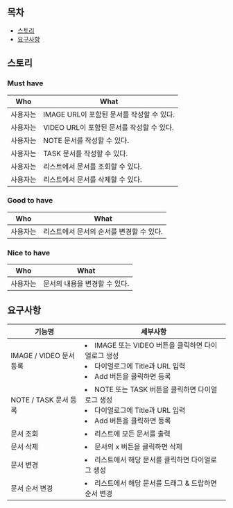 ## 목차

- [스토리](##스토리)
- [요구사항](##요구사항)

## 스토리

### Must have

| **Who**  | **What**                                  |
| -------- | ----------------------------------------- |
| 사용자는 | IMAGE URL이 포함된 문서를 작성할 수 있다. |
| 사용자는 | VIDEO URL이 포함된 문서를 작성할 수 있다. |
| 사용자는 | NOTE 문서를 작성할 수 있다.               |
| 사용자는 | TASK 문서를 작성할 수 있다.               |
| 사용자는 | 리스트에서 문서를 조회할 수 있다.         |
| 사용자는 | 리스트에서 문서를 삭제할 수 있다.         |

### Good to have

| **Who**  | **What**                                 |
| -------- | ---------------------------------------- |
| 사용자는 | 리스트에서 문서의 순서를 변경할 수 있다. |

### Nice to have

| **Who**  | **What**                      |
| -------- | ----------------------------- |
| 사용자는 | 문서의 내용을 변경할 수 있다. |

## 요구사항

| **기능명**              | **세부사항**                                                                                                                     |
| ----------------------- | -------------------------------------------------------------------------------------------------------------------------------- |
| IMAGE / VIDEO 문서 등록 | <li>IMAGE 또는 VIDEO 버튼을 클릭하면 다이얼로그 생성</li><li>다이얼로그에 Title과 URL 입력</li><li>Add 버튼을 클릭하면 등록</li> |
| NOTE / TASK 문서 등록   | <li>NOTE 또는 TASK 버튼을 클릭하면 다이얼로그 생성</li><li>다이얼로그에 Title과 URL 입력</li><li>Add 버튼을 클릭하면 등록</li>   |
| 문서 조회               | <li>리스트에 모든 문서를 출력</li>                                                                                               |
| 문서 삭제               | <li>문서의 x 버튼을 클릭하면 삭제</li>                                                                                           |
| 문서 변경               | <li>리스트에서 해당 문서를 클릭하면 다이얼로그 생성</li>                                                                         |
| 문서 순서 변경          | <li>리스트에서 해당 문서를 드래그 & 드랍하면 순서 변경</li>                                                                      |
